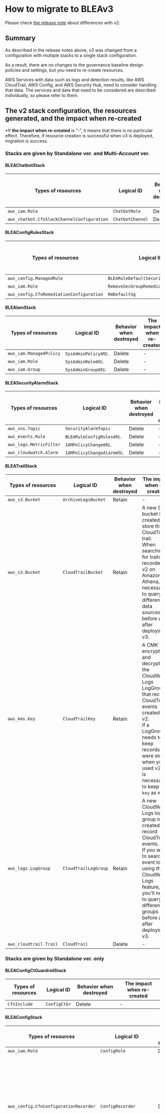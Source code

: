 # How to migrate to BLEAv3

Please check [the release note](https://github.com/aws-samples/baseline-environment-on-aws/releases/tag/v3.0.0) about differences with v2.

## Summary

As described in the release notes above, v3 was changed from a configuration with multiple stacks to a single stack configuration.

As a result, there are no changes to the governance baseline design policies and settings, but you need to re-create resources.

AWS Services with data such as logs and detection results, like AWS CloudTrail, AWS Config, and AWS Security Hub, need to consider handling that data.
The services and data that need to be considered are described individually, so please refer to them.

## The v2 stack configuration, the resources generated, and the impact when re-created

\*If **the impact when re-created** is “-”, it means that there is no particular effect. Therefore, if resource creation is successful when v3 is deployed, migration is success.

### Stacks are given by Standalone ver. and Multi-Account ver.

#### BLEAChatbotStack

| Types of resources                         | Logical ID       | Behavior when destroyed | The impact when re-created |
| ------------------------------------------ | ---------------- | ----------------------- | -------------------------- |
| `aws_iam.Role`                             | `ChatbotRole`    | Delete                  | -                          |
| `aws_chatbot.CfnSlackChannelConfiguration` | `ChatbotChannel` | Delete                  | -                          |

#### BLEAConfigRulesStack

| Types of resources                       | Logical ID                           | Behavior when destroyed | The impact when re-created |
| ---------------------------------------- | ------------------------------------ | ----------------------- | -------------------------- |
| `aws_config.ManagedRule`                 | `BLEARuleDefaultSecurityGroupClosed` | Delete                  | -                          |
| `aws_iam.Role`                           | `RemoveSecGroupRemediationRole`      | Delete                  | -                          |
| `aws_config.CfnRemediationConfiguration` | `RmDefaultSg`                        | Delete                  | -                          |

#### BLEAIamStack

| Types of resources      | Logical ID           | Behavior when destroyed | The impact when re-created |
| ----------------------- | -------------------- | ----------------------- | -------------------------- |
| `aws_iam.ManagedP○licy` | `SysAdminPolicy`etc. | Delete                  | -                          |
| `aws_iam.Role`          | `SysAdminRole`etc.   | Delete                  | -                          |
| `aws_iam.Group`         | `SysAdminGroup`etc.  | Delete                  | -                          |

#### BLEASecurityAlarmStack

| Types of resources      | Logical ID                 | Behavior when destroyed | The impact when re-created |
| ----------------------- | -------------------------- | ----------------------- | -------------------------- |
| `aws_sns.Topic`         | `SecurityAlarmTopic`       | Delete                  | -                          |
| `aws_events.Rule`       | `BLEARuleConfigRules`etc.  | Delete                  | -                          |
| `aws_logs.MetricFilter` | `IAMPolicyChange`etc.      | Delete                  | -                          |
| `aws_cloudwatch.Alarm`  | `IAMPolicyChangeAlarm`etc. | Delete                  | -                          |

#### BLEATrailStack

| Types of resources     | Logical ID           | Behavior when destroyed | The impact when re-created                                                                                                                                                                                                           |
| ---------------------- | -------------------- | ----------------------- | ------------------------------------------------------------------------------------------------------------------------------------------------------------------------------------------------------------------------------------ |
| `aws_s3.Bucket`        | `ArchiveLogsBucket`  | Retain                  | -                                                                                                                                                                                                                                    |
| `aws_s3.Bucket`        | `CloudTrailBucket`   | Retain                  | A new S3 bucket is created to store the CloudTrail trail. <br />When searching for trails recorded in v2 on Amazon Athena, it is necessary to query different data sources before and after deploying v3.                            |
| `aws_kms.Key`          | `CloudTrailKey`      | Retain                  | A CMK that encrypts and decrypts the CloudWatch Logs LogGroup that records CloudTrail events created in v2. <br />If a LogGroup needs to keep records that were stored when you used v2, it is necessary to keep that `key` as well. |
| `aws_logs.LogGroup`    | `CloudTrailLogGroup` | Retain                  | A new CloudWatch Logs log group is created to record CloudTrail events. <br />If you want to search event logs using the CloudWatch Logs feature, you'll need to query different log groups before and after deploying v3.           |
| `aws_cloudtrail.Trail` | `CloudTrail`         | Delete                  | -                                                                                                                                                                                                                                    |

### Stacks are given by Standalone ver. only

#### BLEAConfigCtGuardrailStack

| Types of resources | Logical ID   | Behavior when destroyed | The impact when re-created |
| ------------------ | ------------ | ----------------------- | -------------------------- |
| `CfnInclude`       | `ConfigCtGr` | Delete                  | -                          |

#### BLEAConfigStack

| Types of resources                    | Logical ID              | Behavior when destroyed | The impact when re-created                                                                                                                                                                                                                                                                                                              |
| ------------------------------------- | ----------------------- | ----------------------- | --------------------------------------------------------------------------------------------------------------------------------------------------------------------------------------------------------------------------------------------------------------------------------------------------------------------------------------- |
| `aws_iam.Role`                        | `ConfigRole`            | Delete                  | -                                                                                                                                                                                                                                                                                                                                       |
| `aws_config.CfnConfigurationRecorder` | `ConfigRecorder`        | Delete                  | If you delete `Config Recorder`, the configuration information that was previously recorded is not deleted.<br />And you can access this after enabling `Config Recorder`<br />Ref:[delete-configuration-recorder](https://awscli.amazonaws.com/v2/documentation/api/latest/reference/configservice/delete-configuration-recorder.html) |
| `aws_s3.Bucket`                       | `ConfigBucket`          | Retain                  | A new S3 bucket is created to store the CloudTrail trail. <br />When searching for trails recorded in v2 on Amazon Athena, it is necessary to query different data sources before and after deploying v3.                                                                                                                               |
| `aws_config.CfnDeliveryChannel`       | `ConfigDeliveryChannel` | Delete                  | -                                                                                                                                                                                                                                                                                                                                       |

#### BLEAGuarddutyStack

| Types of resources          | Logical ID          | Behavior when destroyed | The impact when re-created |
| --------------------------- | ------------------- | ----------------------- | -------------------------- |
| `aws_guardduty.CfnDetector` | `GuardDutyDetector` | Delete                  | -                          |

#### BLEASecurityHubStack

| Types of resources             | Logical ID           | Behavior when destroyed | The impact when re-created                                                                                                                                                                                                                                                                                                       |
| ------------------------------ | -------------------- | ----------------------- | -------------------------------------------------------------------------------------------------------------------------------------------------------------------------------------------------------------------------------------------------------------------------------------------------------------------------------- |
| `aws_iam.CfnServiceLinkedRole` | `RoleForSecurityHub` | Delete                  | -                                                                                                                                                                                                                                                                                                                                |
| `aws_securityhub.CfnHub`       | `SecurityHub`        | Delete                  | The existing detection results will be deleted after 90 days when Security Hub was disabled.<br />So, the migration process need to be completed during 90 days from when Security Hub was disabled.<br />Ref：[Disabling Security Hub](https://docs.aws.amazon.com/ja_jp/securityhub/latest/userguide/securityhub-disable.html) |

## How to migrate

1. Destroy all BLEAv2's stacks that you use
   - In terminal, please run `npx aws-cdk destroy --all -c environment={environment name} --profile {profile}` when you keep the BLEAv2's source code in your directory.
   - In AWS management console, please go to CloudFormation's console, destroy all BLEAv2's stacks.
2. Update BLEAv2 source code to BLEAv3
   - Pull BLEAv3 source code to your directory from GitHub OR merge BLEAv3 source code to your directory manually.
   - When you update source code, you have to copy parameters from `cdk.json` to `parameter.ts`. Please refer to [4-1. Set deployment parameters](../README.md#4-1-set-deployment-parameters)
3. Deploy BLEAv3
   - Please refer to [4-2. Deploy a governance base](../README.md#4-2-deploy-a-governance-base), and deploy BLEAv3 to your environment.
   - If there are no errors, migration is complete.

